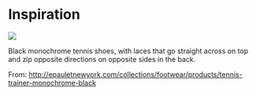 # Inspiration

![](https://db-feed.s3.amazonaws.com/legacy/Tennis_Low_Black_Overhead_1024x1024.jpg)

Black monochrome tennis shoes, with laces that go straight across on top and zip opposite directions on opposite sides in the back.

From: http://epauletnewyork.com/collections/footwear/products/tennis-trainer-monochrome-black